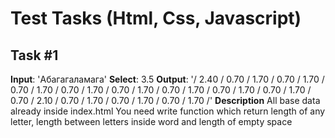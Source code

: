 # Test Tasks (Html, Css, Javascript)

## Task #1
  **Input**: 'Абагагаламага'
  **Select**: 3.5
  **Output**: '/ 2.40 / 0.70 / 1.70 / 0.70 / 1.70 / 0.70 / 1.70 / 0.70 / 1.70 / 0.70 / 1.70 / 0.70 / 1.70 / 0.70 / 1.70 / 0.70 / 1.70 / 0.70 / 2.10 / 0.70 / 1.70 / 0.70 / 1.70 / 0.70 / 1.70 /'
  **Description**
  All base data already inside index.html
  You need write function which return length of any letter, length between letters inside word and length of empty space

